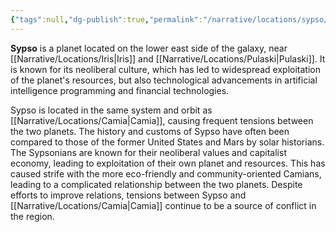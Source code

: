 ```yaml
---
{"tags":null,"dg-publish":true,"permalink":"/narrative/locations/sypso/","dgPassFrontmatter":true}
---
```




**Sypso** is a planet located on the lower east side of the galaxy, near [[Narrative/Locations/Iris\|Iris]] and [[Narrative/Locations/Pulaski\|Pulaski]]. It is known for its neoliberal culture, which has led to widespread exploitation of the planet's resources, but also technological advancements in artificial intelligence programming and financial technologies. 

Sypso is located in the same system and orbit as [[Narrative/Locations/Camia\|Camia]], causing frequent tensions between the two planets. The history and customs of Sypso have often been compared to those of the former United States and Mars by solar historians. The Sypsonians are known for their neoliberal values and capitalist economy, leading to exploitation of their own planet and resources. This has caused strife with the more eco-friendly and community-oriented Camians, leading to a complicated relationship between the two planets. Despite efforts to improve relations, tensions between Sypso and [[Narrative/Locations/Camia\|Camia]] continue to be a source of conflict in the region.